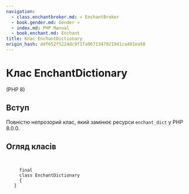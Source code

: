 ```yaml
---
navigation:
  - class.enchantbroker.md: « EnchantBroker
  - book.gender.md: Gender »
  - index.md: PHP Manual
  - book.enchant.md: Enchant
title: Клас EnchantDictionary
origin_hash: ddf652f5224dc9f1fa9671347921941ca401ea50
---
```

# Клас EnchantDictionary

(PHP 8)

## Вступ

Повністю непрозорий клас, який замінює ресурси `enchant_dict` у PHP 8.0.0.

## Огляд класів

```classsynopsis

    
     final
     class EnchantDictionary
     {
   }
```

